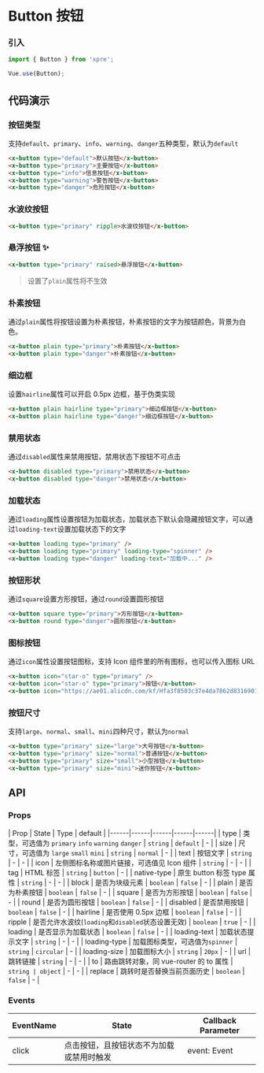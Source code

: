 # Button 按钮

### 引入

``` javascript
import { Button } from 'xpre';

Vue.use(Button);
```

## 代码演示

### 按钮类型

支持`default`、`primary`、`info`、`warning`、`danger`五种类型，默认为`default`

```html
<x-button type="default">默认按钮</x-button>
<x-button type="primary">主要按钮</x-button>
<x-button type="info">信息按钮</x-button>
<x-button type="warning">警告按钮</x-button>
<x-button type="danger">危险按钮</x-button>
```

### 水波纹按钮

```html
<x-button type="primary" ripple>水波纹按钮</x-button>
```

### 悬浮按钮  :sparkles:

```html
<x-button type="primary" raised>悬浮按钮</x-button>
```
> 设置了`plain`属性将不生效

### 朴素按钮

通过`plain`属性将按钮设置为朴素按钮，朴素按钮的文字为按钮颜色，背景为白色。

```html
<x-button plain type="primary">朴素按钮</x-button>
<x-button plain type="danger">朴素按钮</x-button>
```

### 细边框

设置`hairline`属性可以开启 0.5px 边框，基于伪类实现

```html
<x-button plain hairline type="primary">细边框按钮</x-button>
<x-button plain hairline type="danger">细边框按钮</x-button>
```

### 禁用状态

通过`disabled`属性来禁用按钮，禁用状态下按钮不可点击

```html
<x-button disabled type="primary">禁用状态</x-button>
<x-button disabled type="danger">禁用状态</x-button>
```

### 加载状态

通过`loading`属性设置按钮为加载状态，加载状态下默认会隐藏按钮文字，可以通过`loading-text`设置加载状态下的文字

```html 
<x-button loading type="primary" />
<x-button loading type="primary" loading-type="spinner" />
<x-button loading type="danger" loading-text="加载中..." />
```

### 按钮形状

通过`square`设置方形按钮，通过`round`设置圆形按钮

```html 
<x-button square type="primary">方形按钮</x-button>
<x-button round type="danger">圆形按钮</x-button>
```

### 图标按钮

通过`icon`属性设置按钮图标，支持 Icon 组件里的所有图标，也可以传入图标 URL

```html 
<x-button icon="star-o" type="primary" />
<x-button icon="star-o" type="primary">按钮</x-button>
<x-button icon="https://ae01.alicdn.com/kf/Hfa3f8503c37e4da7862d831690178610h.png" type="danger">按钮</x-button>
```

### 按钮尺寸

支持`large`、`normal`、`small`、`mini`四种尺寸，默认为`normal`

```html 
<x-button type="primary" size="large">大号按钮</x-button>
<x-button type="primary" size="normal">普通按钮</x-button>
<x-button type="primary" size="small">小型按钮</x-button>
<x-button type="primary" size="mini">迷你按钮</x-button>
```

## API

### Props

| Prop | State | Type | default |
|------|------|------|------|------|
| type | 类型，可选值为 `primary` `info` `warning` `danger` | `string` | `default` | - |
| size | 尺寸，可选值为 `large` `small` `mini` | `string` | `normal` | - |
| text | 按钮文字 | `string` | - | - |
| icon | 左侧图标名称或图片链接，可选值见 Icon 组件 | `string` | - | - |
| tag | HTML 标签 | `string` | `button` | - |
| native-type | 原生 button 标签 type 属性 | `string` | - | - |
| block | 是否为块级元素 | `boolean` | `false` | - |
| plain | 是否为朴素按钮 | `boolean` | `false` | - |
| square | 是否为方形按钮 | `boolean` | `false` | - |
| round | 是否为圆形按钮 | `boolean` | `false` | - |
| disabled | 是否禁用按钮 | `boolean` | `false` | - |
| hairline | 是否使用 0.5px 边框 | `boolean` | `false` | - |
| ripple | 是否允许水波纹(`loading`和`disabled`状态设置无效) | `boolean` | `true` | - |
| loading | 是否显示为加载状态 | `boolean` | `false` | - |
| loading-text | 加载状态提示文字 | `string` | - | - |
| loading-type | 加载图标类型，可选值为`spinner` | `string` | `circular` | - |
| loading-size | 加载图标大小 | `string` | `20px` | - |
| url | 跳转链接 | `string` | - | - |
| to | 路由跳转对象，同 vue-router 的 to 属性 | `string | object` | - | - |
| replace | 跳转时是否替换当前页面历史 | `boolean` | `false` | - |

### Events

| EventName | State | Callback Parameter |
|------|------|------|
| click | 点击按钮，且按钮状态不为加载或禁用时触发 | event: Event |
